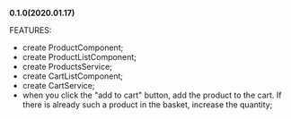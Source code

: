 **0.1.0(2020.01.17)**

FEATURES:

- create ProductComponent;
- create ProductListComponent;
- create ProductsService;
- create  CartListComponent;
- create  CartService;
- when you click the "add to cart" button, add the product to the cart. If there is already such a product in the basket, increase the quantity;